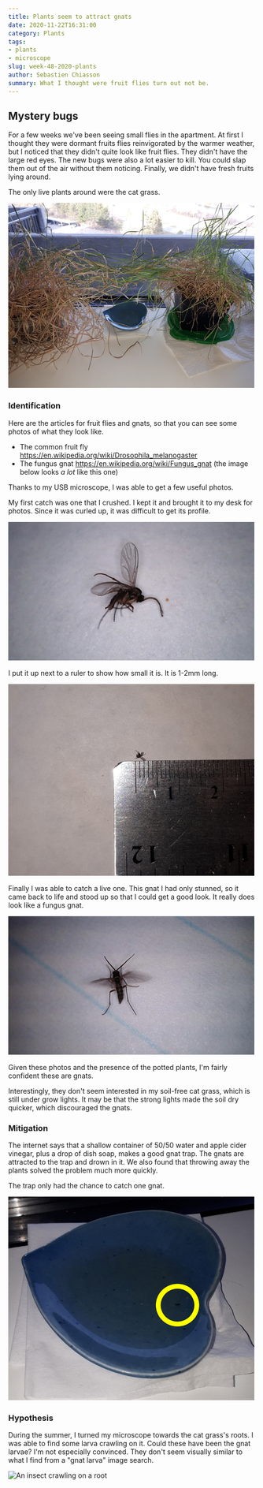 ```yaml
---
title: Plants seem to attract gnats
date: 2020-11-22T16:31:00
category: Plants
tags:
- plants
- microscope
slug: week-48-2020-plants
author: Sebastien Chiasson
summary: What I thought were fruit flies turn out not be.
---
```


## Mystery bugs

For a few weeks we've been seeing small flies in the apartment. At first I thought they were dormant fruits flies reinvigorated by the warmer weather, but I noticed that they didn't quite look like fruit flies. They didn't have the large red eyes. The new bugs were also a lot easier to kill. You could slap them out of the air without them noticing. Finally, we didn't have fresh fruits lying around.

The only live plants around were the cat grass.

![Cat grass](images/20201119_122726.jpg)

### Identification

Here are the articles for fruit flies and gnats, so that you can see some photos of what they look like.

  * The common fruit fly <https://en.wikipedia.org/wiki/Drosophila_melanogaster>
  * The fungus gnat <https://en.wikipedia.org/wiki/Fungus_gnat> (the image below looks *a lot* like this one)

Thanks to my USB microscope, I was able to get a few useful photos.

My first catch was one that I crushed. I kept it and brought it to my desk for photos. Since it was curled up, it was difficult to get its profile.

![Crumpled gnat](images/vlcsnap-2020-11-19-10h18m30s648.png)

I put it up next to a ruler to show how small it is. It is 1-2mm long.

![Gnat in mms](images/20201119_121303.jpg)

Finally I was able to catch a live one. This gnat I had only stunned, so it came back to life and stood up so that I could get a good look. It really does look like a fungus gnat.

![Standing gnat](images/vlcsnap-2020-11-19-12h56m11s476.png)

Given these photos and the presence of the potted plants, I'm fairly confident these are gnats.

Interestingly, they don't seem interested in my soil-free cat grass, which is still under grow lights. It may be that the strong lights made the soil dry quicker, which discouraged the gnats.

### Mitigation

The internet says that a shallow container of 50/50 water and apple cider vinegar, plus a drop of dish soap, makes a good gnat trap. The gnats are attracted to the trap and drown in it. We also found that throwing away the plants solved the problem much more quickly.

The trap only had the chance to catch one gnat.

![Trapped gnat](images/20201119_143553.jpg)

### Hypothesis

During the summer, I turned my microscope towards the cat grass's roots. I was able to find some larva crawling on it. Could these have been the gnat larvae? I'm not especially convinced. They don't seem visually similar to what I find from a "gnat larva" image search.

![An insect crawling on a root](images/vlcsnap-2020-08-16-19h04m21s631.png)

